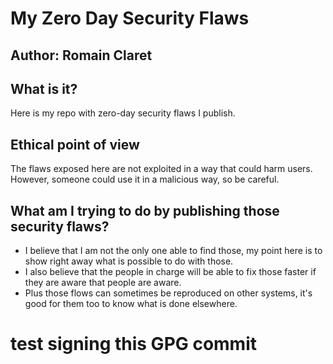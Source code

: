 # My Zero Day Security Flaws
## Author: Romain Claret

## What is it?
Here is my repo with zero-day security flaws I publish.

## Ethical point of view
The flaws exposed here are not exploited in a way that could harm users. However, someone could use it in a malicious way, so be careful.

## What am I trying to do by publishing those security flaws?
- I believe that I am not the only one able to find those, my point here is to show right away what is possible to do with those.
- I also believe that the people in charge will be able to fix those faster if they are aware that people are aware.
- Plus those flows can sometimes be reproduced on other systems, it's good for them too to know what is done elsewhere.

# test signing this GPG commit
